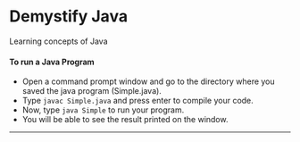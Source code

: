# Demystify Java
Learning concepts of Java


#### To run a Java Program
- Open a command prompt window and go to the directory where you saved the java program (Simple.java).
- Type `javac Simple.java` and press enter to compile your code.
- Now, type `java Simple` to run your program.
- You will be able to see the result printed on the window.


---

